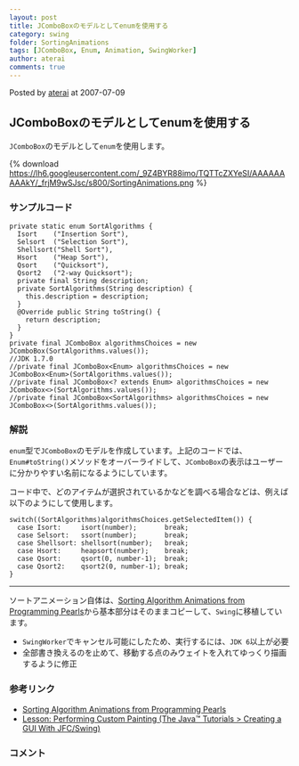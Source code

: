 ```yaml
---
layout: post
title: JComboBoxのモデルとしてenumを使用する
category: swing
folder: SortingAnimations
tags: [JComboBox, Enum, Animation, SwingWorker]
author: aterai
comments: true
---
```


Posted by [aterai](http://terai.xrea.jp/aterai.html) at 2007-07-09

## JComboBoxのモデルとしてenumを使用する
`JComboBox`のモデルとして`enum`を使用します。


{% download https://lh6.googleusercontent.com/_9Z4BYR88imo/TQTTcZXYeSI/AAAAAAAAAkY/_frjM9wSJsc/s800/SortingAnimations.png %}

### サンプルコード
<pre class="prettyprint"><code>private static enum SortAlgorithms {
  Isort    ("Insertion Sort"),
  Selsort  ("Selection Sort"),
  Shellsort("Shell Sort"),
  Hsort    ("Heap Sort"),
  Qsort    ("Quicksort"),
  Qsort2   ("2-way Quicksort");
  private final String description;
  private SortAlgorithms(String description) {
    this.description = description;
  }
  @Override public String toString() {
    return description;
  }
}
private final JComboBox algorithmsChoices = new JComboBox(SortAlgorithms.values());
//JDK 1.7.0
//private final JComboBox&lt;Enum&gt; algorithmsChoices = new JComboBox&lt;Enum&gt;(SortAlgorithms.values());
//private final JComboBox&lt;? extends Enum&gt; algorithmsChoices = new JComboBox&lt;&gt;(SortAlgorithms.values());
//private final JComboBox&lt;SortAlgorithms&gt; algorithmsChoices = new JComboBox&lt;&gt;(SortAlgorithms.values());
</code></pre>

### 解説
`enum`型で`JComboBox`のモデルを作成しています。上記のコードでは、`Enum#toString()`メソッドをオーバーライドして、`JComboBox`の表示はユーザーに分かりやすい名前になるようにしています。

コード中で、どのアイテムが選択されているかなどを調べる場合などは、例えば以下のようにして使用します。

<pre class="prettyprint"><code>switch((SortAlgorithms)algorithmsChoices.getSelectedItem()) {
  case Isort:     isort(number);       break;
  case Selsort:   ssort(number);       break;
  case Shellsort: shellsort(number);   break;
  case Hsort:     heapsort(number);    break;
  case Qsort:     qsort(0, number-1);  break;
  case Qsort2:    qsort2(0, number-1); break;
}
</code></pre>

- - - -
ソートアニメーション自体は、[Sorting Algorithm Animations from Programming Pearls](http://www.cs.bell-labs.com/cm/cs/pearls/sortanim.html)から基本部分はそのままコピーして、`Swing`に移植しています。

- `SwingWorker`でキャンセル可能にしたため、実行するには、`JDK 6`以上が必要
- 全部書き換えるのを止めて、移動する点のみウェイトを入れてゆっくり描画するように修正

<!-- dummy comment line for breaking list -->

### 参考リンク
- [Sorting Algorithm Animations from Programming Pearls](http://www.cs.bell-labs.com/cm/cs/pearls/sortanim.html)
- [Lesson: Performing Custom Painting (The Java™ Tutorials > Creating a GUI With JFC/Swing)](http://docs.oracle.com/javase/tutorial/uiswing/painting/)

<!-- dummy comment line for breaking list -->

### コメント
